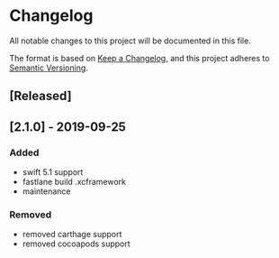 # Changelog
All notable changes to this project will be documented in this file.

The format is based on [Keep a Changelog](https://keepachangelog.com/en/1.0.0/),
and this project adheres to [Semantic Versioning](https://semver.org/spec/v2.0.0.html).

## [Released]
## [2.1.0] - 2019-09-25
### Added
- swift 5.1 support
- fastlane build .xcframework
- maintenance

### Removed
- removed carthage support
- removed cocoapods support

